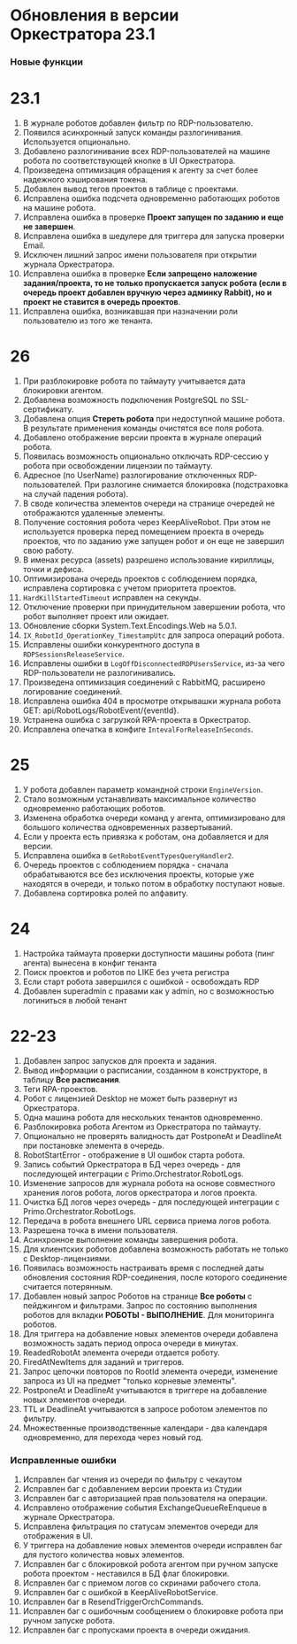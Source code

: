 # Обновления в версии Оркестратора 23.1

### Новые функции

# 23.1

1. В журнале роботов добавлен фильтр по RDP-пользователю.
1. Появился асинхронный запуск команды разлогинивания. Используется опционально. 
1. Добавлено разлогинивание всех RDP-пользователей на машине робота по соответствующей кнопке в UI Оркестратора.
1. Произведена оптимизация обращения к агенту за счет более надежного хэширования токена.
1. Добавлен вывод тегов проектов в таблице с проектами.
1. Исправлена ошибка подсчета одновременно работающих роботов на машине робота.
1. Исправлена ошибка в проверке **Проект запущен по заданию и еще не завершен**.
1. Исправлена ошибка в шедулере для триггера для запуска проверки Email.
1. Исключен лишний запрос имени пользователя при открытии журнала Оркестратора.
1. Исправлена ошибка в проверке **Если запрещено наложение задания/проекта, то не только пропускается запуск робота (если в очередь проект добавлен вручную через админку Rabbit), но и проект не ставится в очередь проектов**.
1. Исправлена ошибка, возникавшая при назначении роли пользователю из того же тенанта. 

# 26

1. При разблокировке робота по таймауту учитывается дата блокировки агентом.
1. Добавлена возможность подключения PostgreSQL по SSL-сертификату. 
1. Добавлена опция **Стереть робота** при недоступной машине робота. В результате применения команды очистятся все поля робота.
1. Добавлено отображение версии проекта в журнале операций робота. 
1. Появилась возможность опционально отключать RDP-сессию у робота при освобождении лицензии по таймауту.
1. Адресное (по UserName) разлогирование отключенных RDP-пользователей. При разлогине снимается блокировка (подстраховка на случай падения робота).
1. В своде количества элементов очереди на странице очередей не отображаются удаленные элементы.
1. Получение состояния робота через KeepAliveRobot. При этом не используется проверка перед помещением проекта в очередь проектов, что по заданию уже запущен робот и он еще не завершил свою работу. 
1. В именах ресурса (assets) разрешено использование кириллицы, точки и дефиса.
1. Оптимизирована очередь проектов с соблюдением порядка, исправлена сортировка с учетом приоритета проектов.
1. `HardKillStartedTimeout` исправлен на секунды.
1. Отключение проверки при принудительном завершении робота, что робот выполняет проект или ожидает.
1. Обновление сборки System.Text.Encodings.Web на 5.0.1.
1. `IX_RobotId_OperationKey_TimestampUtc` для запроса операций робота.
1. Исправлены ошибки конкурентного доступа в `RDPSessionsReleaseService`.
1. Исправлены ошибки в `LogOffDisconnectedRDPUsersService`, из-за чего RDP-пользователи не разлогинивались.
1. Произведена оптимизация соединений с RabbitMQ, расширено логирование соединений.
1. Исправлена ошибка 404 в просмотре открывашки журнала робота GET: api/RobotLogs/RobotEvent/{eventId}.
1. Устранена ошибка с загрузкой RPA-проекта в Оркестратор. 
1. Исправлена опечатка в конфиге `IntevalForReleaseInSeconds`.


# 25
1. У робота добавлен параметр командной строки `EngineVersion`.
1. Стало возможным устанавливать максимальное количество одновременно работающих роботов.
1. Изменена обработка очереди команд у агента, оптимизировано для большого количества одновременных развертываний.
1. Если у проекта есть привязка к роботам, она добавляется и для версии.
1. Исправлена ошибка в `GetRobotEventTypesQueryHandler2`.
1. Очередь проектов с соблюдением порядка - сначала обрабатываются все без исключения проекты, которые уже находятся в очереди, и только потом в обработку поступают новые.
1. Добавлена сортировка ролей по алфавиту.


# 24

1. Настройка таймаута проверки доступности машины робота (пинг агента) вынесена в конфиг тенанта 
1. Поиск проектов и роботов по LIKE без учета регистра 
1. Если старт робота завершился с ошибкой - освобождать RDP 
1. Добавлен superadmin с правами как у admin, но с возможностью логиниться в любой тенант 


# 22-23

1. Добавлен запрос запусков для проекта и задания.
2. Вывод информации о расписании, созданном в конструкторе, в таблицу **Все расписания**.
3. Теги RPA-проектов.
4. Робот с лицензией Desktop не может быть развернут из Оркестратора.
5. Одна машина робота для нескольких тенантов одновременно.
6. Разблокировка робота Агентом из Оркестратора по таймауту.
7. Опционально не проверять валидность дат PostponeAt и DeadlineAt при постановке элемента в очередь.
8. RobotStartError - отображение в UI ошибок старта робота.
9. Запись событий Оркестратора в БД через очередь - для последующей интеграции с Primo.Orchestrator.RobotLogs.
10. Изменение запросов для журнала робота на основе совместного хранения логов робота, логов оркестратора и логов проекта.
11. Очистка БД логов через очередь - для последующей интеграции с Primo.Orchestrator.RobotLogs.
12. Передача в робота внешнего URL сервиса приема логов робота.
13. Разрешена точка в имени пользователя.
14. Асинхронное выполнение команды завершения робота.
1. Для клиентских роботов добавлена возможность работать не только с Desktop-лицензиями.
2. Появилась возможность настраивать время с последней даты обновления состояния RDP-соединения, после которого соединение считается потерянным.
3. Добавлен новый запрос Роботов на странице **Все роботы** с пейджингом и фильтрами. Запрос по состоянию выполнения роботов для вкладки **РОБОТЫ - ВЫПОЛНЕНИЕ**. Для мониторинга роботов.
4. Для триггера на добавление новых элементов очереди добавлена возможность задать период опроса очереди в минутах.
5. ReadedRobotAt элемента очереди отдается роботу.
6. FiredAtNewItems для заданий и триггеров.
7. Запрос цепочки повторов по RootId элемента очереди, изменение запроса из UI на предмет "только корневые элементы".
8. PostponeAt и DeadlineAt учитываются в триггере на добавление новых элементов очереди.
9. TTL и DeadlineAt учитываются в запросе роботом элементов по фильтру.
10. Множественные производственные календари - два календаря одновременно, для перехода через новый год.

### Исправленные ошибки

1. Исправлен баг чтения из очереди по фильтру с чекаутом 
1. Исправлен баг с добавлением версии проекта из Студии 
1. Исправлен баг с авторизацией прав пользователя на операции.
1. Исправлено отображение события ExchangeQueueReEnqueue в журнале Оркестратора.
1. Исправлена фильтрация по статусам элементов очереди для отображения в UI.
1. У триггера на добавление новых элементов очереди исправлен баг для пустого количества новых элементов.
1. Исправлен баг с блокировкой робота агентом при ручном запуске робота  проектом - неставился в БД флаг блокировки.
1. Исправлен баг с приемом логов со скринами рабочего стола.
1. Исправлен баг с ошибкой в KeepAliveRobotService.
1. Исправлен баг в ResendTriggerOrchCommands.
1. Исправлен баг с ошибочным сообщением о блокировке робота при ручном запуске робота.
1. Исправлен баг с пропусками проекта в очереди ожидания.
